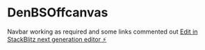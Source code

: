 # DenBSOffcanvas
Navbar working as required and some links commented out
[Edit in StackBlitz next generation editor ⚡️](https://stackblitz.com/~/github.com/aidanrmwatt/DenBSOffcanvas)
